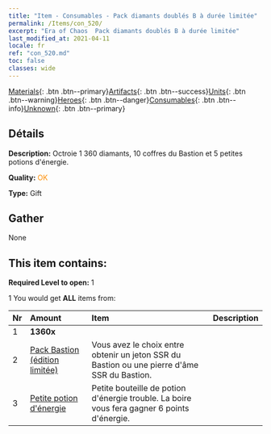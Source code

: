 ```yaml
---
title: "Item - Consumables - Pack diamants doublés B à durée limitée"
permalink: /Items/con_520/
excerpt: "Era of Chaos  Pack diamants doublés B à durée limitée"
last_modified_at: 2021-04-11
locale: fr
ref: "con_520.md"
toc: false
classes: wide
---
```

 [Materials](/fr/Items/){: .btn .btn--primary}[Artifacts](/fr/Items/Artifacts/){: .btn .btn--success}[Units](/fr/Items/Units/){: .btn .btn--warning}[Heroes](/fr/Items/Heroes/){: .btn .btn--danger}[Consumables](/fr/Items/Consumables/){: .btn .btn--info}[Unknown](/fr/Items/Unknown/){: .btn .btn--primary}

## Détails
 **Description:** Octroie 1 360 diamants, 10 coffres du Bastion et 5 petites potions d'énergie.

 **Quality:** <span style="color: #FF8C00">OK</span>

 **Type:** Gift

## Gather

  None

## This item contains:

 **Required Level to open:** 1

 1 You would get **ALL** items  from:

  | Nr | Amount |     Item    | Description |
  |:---|:-------|:------------|:-----------:|
  | 1 |  **1360x** | <i class="fas fa-gem"/> |  | 
  | 2 | [Pack Bastion (édition limitée)](/fr/Items/con_2103/) | Vous avez le choix entre obtenir un jeton SSR du Bastion ou une pierre d'âme SSR du Bastion. | 
  | 3 | [Petite potion d'énergie](/fr/Items/con_704/) | Petite bouteille de potion d'énergie trouble. La boire vous fera gagner 6 points d'énergie. | 
